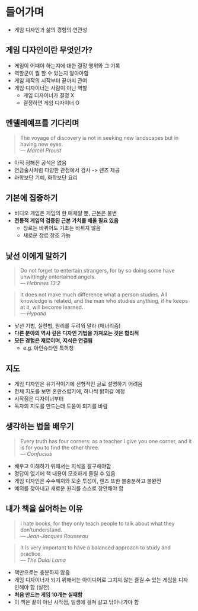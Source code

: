 # 들어가며
* 게임 디자인과 삶의 경험의 연관성

## 게임 디자인이란 무엇인가?
* 게임이 어때야 하는지에 대한 결정 행위와 그 기록
* 역할군이 뭘 할 수 있는지 알아야함
* 게임 제작의 시작부터 끝까지 관여
* 게임 디자이너는 사람이 아닌 역할
  * 게임 디자이너가 결정 X
  * 결정하면 게임 디자이너 O

## 멘델레예프를 기다리며
> The voyage of discovery is not in seeking new landscapes but in having new eyes.  
> _&horbar; Marcel Proust_
* 아직 정해진 공식은 없음
* 연금술사처럼 다양한 관점에서 검사 -> 렌즈 제공
* 과학보단 기예, 화학보단 요리

## 기본에 집중하기
* 비디오 게임은 게임의 한 매체일 뿐, 근본은 불변
* **전통적 게임의 검증된 근본 가치를 배울 필요 있음**
  * 장르는 바뀌어도 기초는 바뀌지 않음
  * 새로운 장르 창조 가능

## 낯선 이에게 말하기
> Do not forget to entertain strangers, for by so doing some have unwittingly entertained angels.  
> _&horbar; Hebrews 13:2_

> It does not make much difference what a person studies. All knowledge is related, and the man who studies anything, if he keeps at it, will become learned.  
> _&horbar; Hypatia_
* 낯선 기법, 실천법, 원리를 두려워 말라 (매너리즘)
* **다른 분야의 역사 깊은 디자인 기법을 가져오는 것은 합리적**
* **모든 경험은 재료이며, 지식은 연결됨**
  * e.g. 아인슈타인 특허청

## 지도
* 게임 디자인은 유기적이기에 선형적인 글로 설명하기 어려움
* 전체 지도를 보면 혼란스럽기에, 하나씩 밝혀갈 예정
* 시작점은 디자이너부터
* 독자의 지도를 만드는데 도움이 되기를 바람

## 생각하는 법을 배우기
> Every truth has four corners: as a teacher I give you one corner, and it is for you to find the other three.  
> _&horbar; Confucius_
* 배우고 이해하기 위해서는 지식을 갈구해야함
* 정답이 없기에 책 내용이 모호하게 들릴 수 있음
* 게임 디자인은 수수꼐끼와 모순 투성이, 렌즈 또한 불충분하고 불완전
* 예외를 찾아내고 새로운 원리를 스스로 창안해야 함

## 내가 책을 싫어하는 이유
> I hate books, for they only teach people to talk about what they don’tunderstand.  
> _&horbar; Jean-Jacques Rousseau_

> It is very important to have a balanced approach to study and practice.  
> _&horbar; The Dalai Lama_
* 책만으로는 충분하지 않음
* 게임 디자이너가 되기 위해서는 아이디어로 그치지 않는 즐길 수 있는 게임을 디자인해야 함 (실전)
* **처음 만드는 게임 10개는 실패함**
* 이 책은 끝이 아닌 시작점, 일생에 걸쳐 갈고 닦아나가야 함